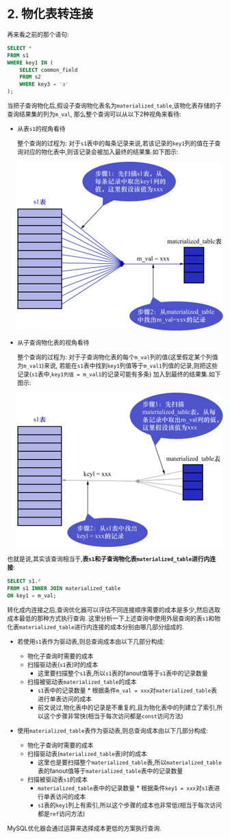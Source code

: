 # 2. 物化表转连接

再来看之前的那个语句:

```sql
SELECT *
FROM s1
WHERE key1 IN (
    SELECT common_field
    FROM s2
    WHERE key3 = 'a'
);
```

当把子查询物化后,假设子查询物化表名为`materialized_table`,该物化表存储的子查询结果集的列为`m_val`,
那么整个查询可以从以下2种视角来看待:

- 从表`s1`的视角看待

    整个查询的过程为: 对于`s1`表中的每条记录来说,若该记录的`key1`列的值在子查询对应的物化表中,则该记录会被加入最终的结果集.如下图示:

    ![物化表查询过程](./img/物化表查询过程.jpg)

- 从子查询物化表的视角看待

    整个查询的过程为: 对于子查询物化表的每个`m_val`列的值(这里假定某个列值为`m_val1`)来说,
    若能在`s1`表中找到`key1`列值等于`m_val1`列值的记录,则把这些记录(`s1`表中,`key1列值 = m_val1`的记录可能有多条)
    加入到最终的结果集.如下图示:

    ![子查询物化表](./img/子查询物化表.jpg)

也就是说,其实该查询相当于,**表`s1`和子查询物化表`materialized_table`进行内连接**:

```sql
SELECT s1.*
FROM s1 INNER JOIN materialized_table
ON key1 = m_val;
```

转化成内连接之后,查询优化器可以评估不同连接顺序需要的成本是多少,然后选取成本最低的那种方式执行查询.
这里分析一下上述查询中使用外层查询的表`s1`和物化表`materialized_table`进行内连接的成本分别由哪几部分组成的.

- 若使用`s1`表作为驱动表,则总查询成本由以下几部分构成:
  - 物化子查询时需要的成本
  - 扫描驱动表(`s1`表)时的成本
    - 这里要扫描整个`s1`表,所以`s1`表的fanout值等于`s1`表中的记录数量
  - 扫描被驱动表`materialized_table`的成本
    - `s1`表中的记录数量 * 根据条件`m_val = xxx`对`materialized_table`表进行单表访问的成本
    - 前文说过,物化表中的记录是不重复的,且为物化表中的列建立了索引,所以这个步骤非常快(相当于每次访问都是`const`访问方法)

- 使用`materialized_table`表作为驱动表,则总查询成本由以下几部分构成:
  - 物化子查询时需要的成本
  - 扫描驱动表(`materialized_table`表)时的成本
    - 这里也是要扫描整个`materialized_table`表,所以`materialized_table`表的fanout值等于`materialized_table`表中的记录数量
  - 扫描被驱动表`s1`的成本
    - `materialized_table`表中的记录数量 * 根据条件`key1 = xxx`对`s1`表进行单表访问的成本
    - `s1`表的`key1`列上有索引,所以这个步骤的成本也非常低(相当于每次访问都是`ref`访问方法)

MySQL优化器会通过运算来选择成本更低的方案执行查询.
